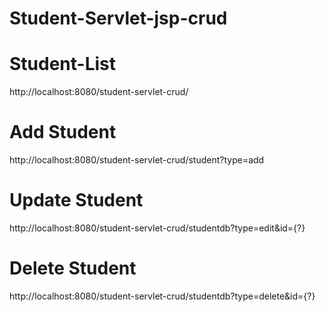 # Student-Servlet-jsp-crud

# Student-List
http://localhost:8080/student-servlet-crud/

# Add Student
http://localhost:8080/student-servlet-crud/student?type=add

# Update Student
http://localhost:8080/student-servlet-crud/studentdb?type=edit&id={?}

# Delete Student
http://localhost:8080/student-servlet-crud/studentdb?type=delete&id={?}
